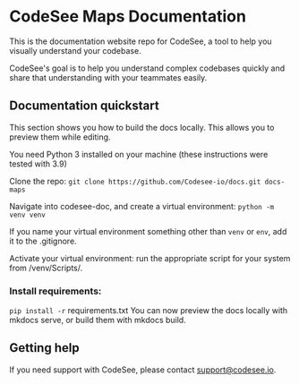 # CodeSee Maps Documentation
This is the documentation website repo for CodeSee, a tool to help you visually understand your codebase.

CodeSee's goal is to help you understand complex codebases quickly and share that understanding with your teammates easily.

## Documentation quickstart
This section shows you how to build the docs locally. This allows you to preview them while editing.

You need Python 3 installed on your machine (these instructions were tested with 3.9)

Clone the repo:
`git clone https://github.com/Codesee-io/docs.git docs-maps`

Navigate into codesee-doc, and create a virtual environment:
`python -m venv venv`

If you name your virtual environment something other than `venv` or `env`, add it to the .gitignore.

Activate your virtual environment: run the appropriate script for your system from /venv/Scripts/.

### Install requirements:
`pip install -r` requirements.txt
You can now preview the docs locally with mkdocs serve, or build them with mkdocs build.

## Getting help
If you need support with CodeSee, please contact support@codesee.io.
